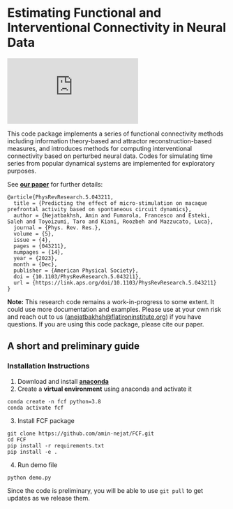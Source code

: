# Estimating Functional and Interventional Connectivity in Neural Data 

![Estimating Functional and Interventional Connectivity in Neural Data](https://github.com/amin-nejat/FCF/files/13746629/CF-Schematic.1.pdf)

This code package implements a series of functional connectivity methods including information theory-based and attractor reconstruction-based measures, and introduces methods for computing interventional connectivity based on perturbed neural data. Codes for simulating time series from popular dynamical systems are implemented for exploratory purposes. 

See **[our paper](https://openreview.net/forum?id=3ucmcMzCXD)** for further details:

```
@article{PhysRevResearch.5.043211,
  title = {Predicting the effect of micro-stimulation on macaque prefrontal activity based on spontaneous circuit dynamics},
  author = {Nejatbakhsh, Amin and Fumarola, Francesco and Esteki, Saleh and Toyoizumi, Taro and Kiani, Roozbeh and Mazzucato, Luca},
  journal = {Phys. Rev. Res.},
  volume = {5},
  issue = {4},
  pages = {043211},
  numpages = {14},
  year = {2023},
  month = {Dec},
  publisher = {American Physical Society},
  doi = {10.1103/PhysRevResearch.5.043211},
  url = {https://link.aps.org/doi/10.1103/PhysRevResearch.5.043211}
}
```
**Note:** This research code remains a work-in-progress to some extent. It could use more documentation and examples. Please use at your own risk and reach out to us (anejatbakhsh@flatironinstitute.org) if you have questions. If you are using this code package, please cite our paper.

## A short and preliminary guide

### Installation Instructions

1. Download and install [**anaconda**](https://docs.anaconda.com/anaconda/install/index.html)
2. Create a **virtual environment** using anaconda and activate it

```
conda create -n fcf python=3.8
conda activate fcf
```

3. Install FCF package

```
git clone https://github.com/amin-nejat/FCF.git
cd FCF
pip install -r requirements.txt 
pip install -e .
```

4. Run demo file

```
python demo.py
```

Since the code is preliminary, you will be able to use `git pull` to get updates as we release them.

